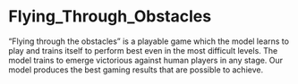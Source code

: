 # Flying_Through_Obstacles
“Flying through the obstacles” is a playable game which the model learns to play and trains itself to perform best even in the most difficult levels. The model trains to emerge victorious against human players in any stage. Our model produces the best gaming results that are possible to achieve.
